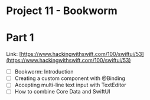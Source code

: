 # Project 11 - Bookworm

# Part 1
Link: [https://www.hackingwithswift.com/100/swiftui/53](https://www.hackingwithswift.com/100/swiftui/53)

- [ ] Bookworm: Introduction
- [ ] Creating a custom component with @Binding
- [ ] Accepting multi-line text input with TextEditor
- [ ] How to combine Core Data and SwiftUI
